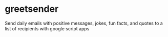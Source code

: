 # greetsender
Send daily emails with positive messages, jokes, fun facts, and quotes to a list of recipients with google script apps
